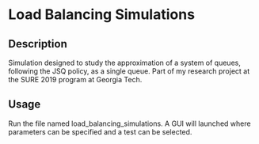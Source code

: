 # Load Balancing Simulations

## Description
Simulation designed to study the approximation of a system of queues, following the JSQ policy, as a single queue. Part of my research project
at the SURE 2019 program at Georgia Tech.

## Usage
Run the file named load_balancing_simulations. A GUI will launched where parameters can be specified and a test can be selected. 
